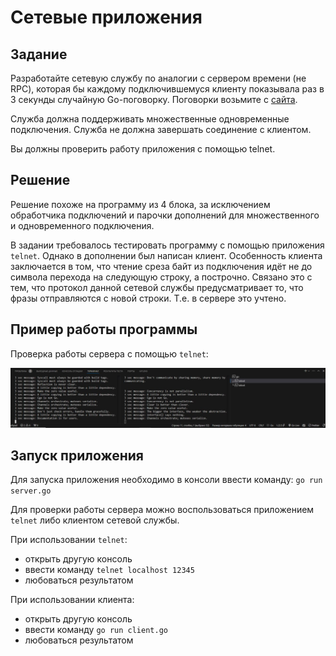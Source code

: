 # Сетевые приложения

## Задание

Разработайте сетевую службу по аналогии с сервером времени (не RPC), которая бы каждому подключившемуся клиенту
показывала раз в 3 секунды случайную Go-поговорку. Поговорки возьмите с [сайта](https://go-proverbs.github.io/).

Служба должна поддерживать множественные одновременные подключения. Служба не должна завершать соединение с клиентом.

Вы должны проверить работу приложения с помощью telnet.

## Решение

Решение похоже на программу из 4 блока, за исключением обработчика подключений и парочки дополнений для множественного и
одновременного подключения.

В задании требовалось тестировать программу с помощью приложения `telnet`. Однако в дополнении был написан клиент.
Особенность клиента заключается в том, что чтение среза байт из подключения идёт не до символа перехода на следующую
строку, а построчно. Связано это с тем, что протокол данной сетевой службы предусматривает то, что фразы отправляются с
новой строки. Т.е. в сервере это учтено.

## Пример работы программы

Проверка работы сервера с помощью `telnet`:

![Решение](https://github.com/MoJIoToK/learning_go/blob/master/module35/task35.8.1/img/telnet.jpg)

## Запуск приложения

Для запуска приложения необходимо в консоли ввести команду:
`go run server.go`

Для проверки работы сервера можно воспользоваться приложением `telnet` либо клиентом сетевой службы.

При использовании `telnet`:
- открыть другую консоль
- ввести команду `telnet localhost 12345`
- любоваться результатом

При использовании клиента:
- открыть другую консоль
- ввести команду `go run client.go`
- любоваться результатом